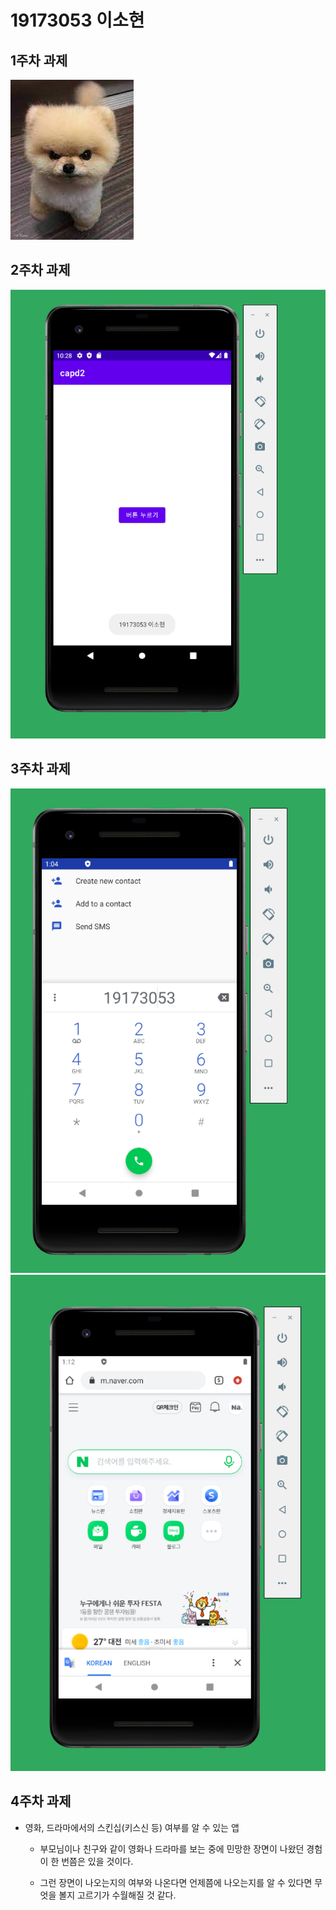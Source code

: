 # 19173053 이소현

## 1주차 과제
<img width="" height="" src="./png/강아지.png/"></img>

## 2주차 과제
<img width="" height="" src="./png/2주차 출석 과제.PNG/"></img>

## 3주차 과제

<img width="" height="" src="./png/3주차 과제 1.PNG/"></img>
<img width="" height="" src="./png/3주차 과제 2.PNG/"></img>

## 4주차 과제

  - 영화, 드라마에서의 스킨십(키스신 등) 여부를 알 수 있는 앱
  
    - 부모님이나 친구와 같이 영화나 드라마를 보는 중에 민망한 장면이 나왔던 경험이 한 번쯤은 있을 것이다.
    
    - 그런 장면이 나오는지의 여부와 나온다면 언제쯤에 나오는지를 알 수 있다면 무엇을 볼지 고르기가 수월해질 것 같다.

